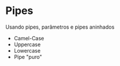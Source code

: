 # Pipes

Usando pipes, parâmetros e pipes aninhados
- Camel-Case
- Uppercase
- Lowercase
- Pipe "puro"